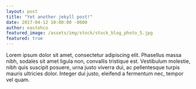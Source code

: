 ```yaml
---
layout: post
title: "Yet another jekyll post!"
date: 2017-04-12 10:00:00 -0600
author: eastohco
featured_image: /assets/img/stock/stock_blog_photo_5.jpg
featured: true
---
```

Lorem ipsum dolor sit amet, consectetur adipiscing elit. Phasellus massa nibh, sodales sit amet ligula non, convallis tristique est. Vestibulum molestie, nibh quis suscipit posuere, urna justo viverra dui, ac pellentesque turpis mauris ultricies dolor. Integer dui justo, eleifend a fermentum nec, tempor vel quam.